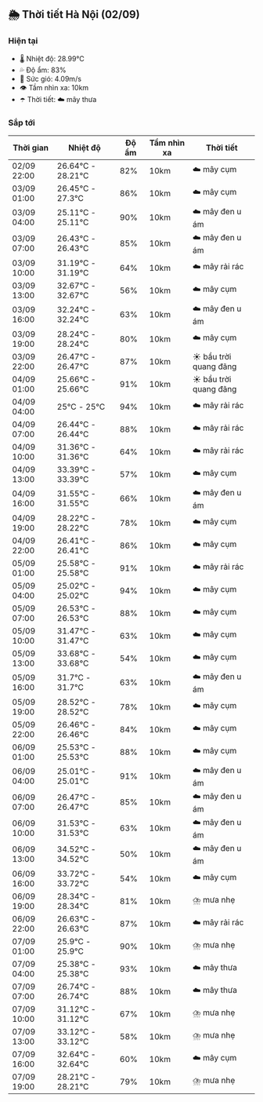 ## 🌦️ Thời tiết Hà Nội (02/09)

### Hiện tại

- 🌡️ Nhiệt độ: 28.99℃
- 💦 Độ ẩm: 83%
- 💨 Sức gió: 4.09m/s
- 👁️ Tầm nhìn xa: 10km
- ☂️ Thời tiết: ☁️ mây thưa

### Sắp tới

| Thời gian | Nhiệt độ | Độ ẩm | Tầm nhìn xa | Thời tiết |
| --- | --- | --- | --- | --- |
| 02/09 22:00 | 26.64℃ - 28.21℃ | 82% | 10km | ☁️ mây cụm |
| 03/09 01:00 | 26.45℃ - 27.3℃ | 86% | 10km | ☁️ mây cụm |
| 03/09 04:00 | 25.11℃ - 25.11℃ | 90% | 10km | ☁️ mây đen u ám |
| 03/09 07:00 | 26.43℃ - 26.43℃ | 85% | 10km | ☁️ mây đen u ám |
| 03/09 10:00 | 31.19℃ - 31.19℃ | 64% | 10km | ☁️ mây rải rác |
| 03/09 13:00 | 32.67℃ - 32.67℃ | 56% | 10km | ☁️ mây cụm |
| 03/09 16:00 | 32.24℃ - 32.24℃ | 63% | 10km | ☁️ mây đen u ám |
| 03/09 19:00 | 28.24℃ - 28.24℃ | 80% | 10km | ☁️ mây cụm |
| 03/09 22:00 | 26.47℃ - 26.47℃ | 87% | 10km | ☀️ bầu trời quang đãng |
| 04/09 01:00 | 25.66℃ - 25.66℃ | 91% | 10km | ☀️ bầu trời quang đãng |
| 04/09 04:00 | 25℃ - 25℃ | 94% | 10km | ☁️ mây rải rác |
| 04/09 07:00 | 26.44℃ - 26.44℃ | 88% | 10km | ☁️ mây rải rác |
| 04/09 10:00 | 31.36℃ - 31.36℃ | 64% | 10km | ☁️ mây rải rác |
| 04/09 13:00 | 33.39℃ - 33.39℃ | 57% | 10km | ☁️ mây cụm |
| 04/09 16:00 | 31.55℃ - 31.55℃ | 66% | 10km | ☁️ mây đen u ám |
| 04/09 19:00 | 28.22℃ - 28.22℃ | 78% | 10km | ☁️ mây cụm |
| 04/09 22:00 | 26.41℃ - 26.41℃ | 86% | 10km | ☁️ mây cụm |
| 05/09 01:00 | 25.58℃ - 25.58℃ | 91% | 10km | ☁️ mây rải rác |
| 05/09 04:00 | 25.02℃ - 25.02℃ | 94% | 10km | ☁️ mây cụm |
| 05/09 07:00 | 26.53℃ - 26.53℃ | 88% | 10km | ☁️ mây cụm |
| 05/09 10:00 | 31.47℃ - 31.47℃ | 63% | 10km | ☁️ mây cụm |
| 05/09 13:00 | 33.68℃ - 33.68℃ | 54% | 10km | ☁️ mây cụm |
| 05/09 16:00 | 31.7℃ - 31.7℃ | 63% | 10km | ☁️ mây đen u ám |
| 05/09 19:00 | 28.52℃ - 28.52℃ | 78% | 10km | ☁️ mây cụm |
| 05/09 22:00 | 26.46℃ - 26.46℃ | 84% | 10km | ☁️ mây cụm |
| 06/09 01:00 | 25.53℃ - 25.53℃ | 88% | 10km | ☁️ mây cụm |
| 06/09 04:00 | 25.01℃ - 25.01℃ | 91% | 10km | ☁️ mây đen u ám |
| 06/09 07:00 | 26.47℃ - 26.47℃ | 85% | 10km | ☁️ mây đen u ám |
| 06/09 10:00 | 31.53℃ - 31.53℃ | 63% | 10km | ☁️ mây đen u ám |
| 06/09 13:00 | 34.52℃ - 34.52℃ | 50% | 10km | ☁️ mây đen u ám |
| 06/09 16:00 | 33.72℃ - 33.72℃ | 54% | 10km | ☁️ mây cụm |
| 06/09 19:00 | 28.34℃ - 28.34℃ | 81% | 10km | ⛈️ mưa nhẹ |
| 06/09 22:00 | 26.63℃ - 26.63℃ | 87% | 10km | ☁️ mây rải rác |
| 07/09 01:00 | 25.9℃ - 25.9℃ | 90% | 10km | ⛈️ mưa nhẹ |
| 07/09 04:00 | 25.38℃ - 25.38℃ | 93% | 10km | ☁️ mây thưa |
| 07/09 07:00 | 26.74℃ - 26.74℃ | 88% | 10km | ☁️ mây thưa |
| 07/09 10:00 | 31.12℃ - 31.12℃ | 67% | 10km | ⛈️ mưa nhẹ |
| 07/09 13:00 | 33.12℃ - 33.12℃ | 58% | 10km | ⛈️ mưa nhẹ |
| 07/09 16:00 | 32.64℃ - 32.64℃ | 60% | 10km | ☁️ mây cụm |
| 07/09 19:00 | 28.21℃ - 28.21℃ | 79% | 10km | ⛈️ mưa nhẹ |

